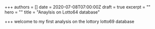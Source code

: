 +++
authors = []
date = 2020-07-08T07:00:00Z
draft = true
excerpt = ""
hero = ""
title = "Anaylsis on Lotto64 database"

+++
welcome to my first analysis on the lottory lotto69 database 